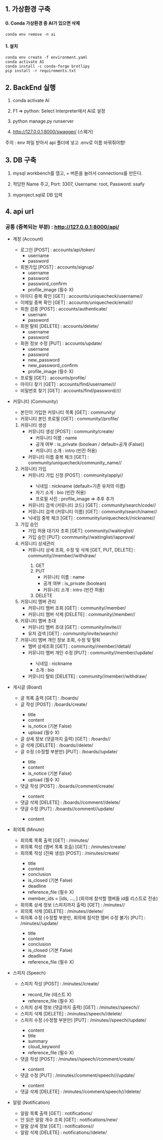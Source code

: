 ## 1. 가상환경 구축

#### 0. Conda 가상환경 중 AI가 있으면 삭제

```
conda env remove -n ai
```



#### 1. 설치

```
conda env create -f environment.yaml
conda activate AI
conda install -c conda-forge brotlipy
pip install -r requirements.txt
```



## 2. BackEnd 실행

1. conda activate AI

2. F1 => python: Select Interpreter에서 AI로 설정

3. python manage.py runserver

4. http://127.0.0.1:8000/swagger/ (스웨거)

주의 : env 파일 받아서 api 폴더에 넣고 .env로 이름 바꿔줘야함!



## 3. DB 구축

1. mysql workbench를 열고, + 버튼을 눌러서 connections를 만든다.

2. 적당한 Name 주고, Port: 3307, Username: root, Password: ssafy

3. myproject.sql로 DB 입력



## 4. api url

### 공통 (중복되는 부분) : http://127.0.0.1:8000/api/

- 계정 (Account)
  - 로그인 [POST] : accounts/api/token/
    - username
    - password
  - 회원가입 [POST] : accounts/signup/
    - username
    - password
    - password_confirm
    - profile_image (필수 X)
  - 아이디 중복 확인 [GET] : accounts/uniquecheck/username/<str : username>/
  - 이메일 중복 확인 [GET] : accounts/uniquecheck/email/<str : email>/
  - 회원 검증 [POST] : accounts/authenticate/
    - usernam
    - password
  - 회원 탈퇴 [DELETE] : accounts/delete/
    - username
    - password
  - 회원 정보 수정 [PUT] : accounts/update/
    - username
    - password
    - new_password
    - new_password_confirm
    - profile_image (필수 X)
  - 프로필 [GET] : accounts/profile/
  - 아이디 찾기 [GET] : accounts/find/username/<str : email>/<str : name>/
  - 비밀번호 찾기 [GET] : accounts/find/password/<str : username>/<str : email>/<str : name>/



- 커뮤니티 (Community)

  - 본인이 가입한 커뮤니티 목록 [GET] : community/
  - 커뮤니티 본인 프로필 [GET] : community/<int : community_pk>/profile/

  1. 커뮤니티 생성
     - 커뮤니티 생성 [POST] : community/create/
       - 커뮤니티 이름 : name
       - 공개 여부 : is_private (boolean / default=공개 (False))
       - 커뮤니티 소개 : intro (빈칸 허용)
     - 커뮤니티 이름 중복 체크 [GET] : community/uniquecheck/community_name/<str : community_name>/
  2. 커뮤니티 가입
     - 커뮤니티 가입 신청 [POST] : community/apply/<int : community_pk>/
       - 닉네임 : nickname (default=기존 유저의 이름)
       - 자기 소개 : bio (빈칸 허용)
       - 프로필 사진 : profile_image ⇒ 추후 추가
     - 커뮤니티 검색 (커뮤니티 코드) [GET] : community/search/code/<str : code>/
     - 커뮤니티 검색 (커뮤니티 이름) [GET] : community/search/name/<str : keyword>/
     - 닉네임 중복 체크 [GET] : community/uniquecheck/<int : community_pk>/nickname/<str : nickname>/
  3. 가입 승인
     - 가입 허용 대기자 조회 [GET]:  community/<int : community_pk>/waitinglist/
     - 가입 승인 [PUT]: conmmunity/<int : community_pk>/waitinglist/<int : member_pk>/approval/
  4. 커뮤니티 상세관리
     - 커뮤니티 상세 조회, 수정 및 삭제 [GET, PUT, DELETE] : community/<int : community_pk>/member/<int : member_pk>/withdraw/
       1. GET
       2. PUT
          - 커뮤니티 이름 : name
          - 공개 여부 : is_private (boolean)
          - 커뮤니티 소개 : intro (빈칸 허용)
       3. DELETE
  5. 커뮤니티 멤버 관리
     - 커뮤니티 멤버 조회 [GET] : community/<int : community_pk>/member/
     - 커뮤니티 멤버 삭제 [DELETE] : community/<int : community_pk>/member/<int : member_pk>/
  6. 커뮤니티 멤버 초대
     - 커뮤니티 멤버 초대 [GET] : community/invite/<int : community_pk>/<int : user_pk>/
     - 유저 검색 [GET] : community/invite/search/<str : keyword>/
  7. 커뮤니티 멤버 개인 정보 조회, 수정 및 탈퇴
     - 멤버 상세조회 [GET] : community/<int : community_pk>/member/<int : member_pk>/detail/
     - 커뮤니티 멤버 개인 수정 [PUT] : community/<int : community_pk>/member/<int : member_pk>/update/
       - 닉네임 : nickname
       - 소개 : bio
     - 커뮤니티 탈퇴 [DELETE] : community/<int : community_pk>/member/<int : member_pk>/withdraw/



- 게시글 (Board)
  - 글 목록 출력 [GET] : <int : community_pk>/boards/
  - 글 작성 [POST] : <int : community_pk>/boards/create/
    - title
    - content
    - is_notice (기본 False)
    - upload (필수 X)
  - 글 상세 정보 (댓글까지 출력) [GET] : <int : community_pk>/boards/<int : board_pk>/
  - 글 삭제 [DELETE] : <int : community_pk>/boards/<int : board_pk>/delete/
  - 글 수정 (수정할 부분만) [PUT] : <int : community_pk>/boards/<int : board_pk>/update/
    - title
    - content
    - is_notice (기본 False)
    - upload (필수 X)
  - 댓글 작성 [POST] : <int : community_pk>/boards/<int : board_pk>/comment/create/
    - content
  - 댓글 삭제 [DELETE] : <int : community_pk>/boards/<int : board_pk>/comment/<int : comment_pk>/delete/
  - 댓글 수정 [PUT] : <int : community_pk>/boards/<int : board_pk>/comment/<int : comment_pk>/update/
    - content



- 회의록 (Minute)
  - 회의록 목록 출력 [GET] : <int : community_pk>/minutes/
  - 회의록 작성 (멤버 목록 호출) [GET] : <int : community_pk>/minutes/create/
  - 회의록 작성 (진짜 생성) [POST] : <int : community_pk>/minutes/create/
    - title
    - content
    - conclusion
    - is_closed (기본 False)
    - deadline
    - reference_file (필수 X)
    - member_ids = [ids, ..., ] (회의에 참석할 멤버들 id를 리스트로 전송)
  - 회의록 상세 정보 (스피치까지 출력) [GET] : <int : community_pk>/minutes/<int : minute_pk>/
  - 회의록 삭제 [DELETE] : <int : community_pk>/minutes/<int : minute_pk>/delete/
  - 회의록 수정 (수정할 부분만, 회의에 참석한 멤버 수정 불가) [PUT] : <int : community_pk>/minutes/<int : minute_pk>/update/
    - title
    - content
    - conclusion
    - is_closed (기본 False)
    - deadline
    - reference_file (필수 X)



- 스피치 (Speech)
  - 스피치 작성 [POST] : <int : community_pk>/minutes/<int : minute_pk>/create/
    - record_file (테스트 X)
    - reference_file (필수 X)
  - 스피치 상세 정보 (댓글까지 출력) [GET] : <int : community_pk>/minutes/<int : minute_pk>/speech/<int : speech_pk>/
  - 스피치 삭제 [DELETE] : <int : community_pk>/minutes/<int : minute_pk>/speech/<int : speech_pk>/delete/
  - 스피치 수정 (수정할 부분만) [PUT] : <int : community_pk>/minutes/<int : minute_pk>/speech/<int : speech_pk>/update/
    - content
    - title
    - summary
    - cloud_keyword
    - reference_file (필수 X)
  - 댓글 작성 [POST] : <int : community_pk>/minutes/<int : minute_pk>/speech/<int : speech_pk>/comment/create/
    - content
  - 댓글 수정 [PUT] : <int : community_pk>/minutes/<int : minute_pk>/comment/speech/<int : speech_pk>/<int : comment_pk>/update/
    - content
  - 댓글 삭제 [DELETE] : <int : community_pk>/minutes/<int : minute_pk>/comment/speech/<int : speech_pk>/<int : comment_pk>/delete/



- 알람 (Notification)
  - 알람 목록 출력 [GET] : notifications/
  - 안 읽은 알람 개수 조회 [GET] : notifications/new/
  - 알람 상세 정보 [GET] : notifications/<int : notification_pk>/
  - 알람 삭제 [DELETE] : notifications/<int : notification_pk>/delete/

